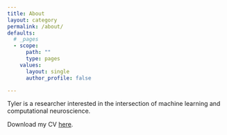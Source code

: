 ```yaml
---
title: About
layout: category
permalink: /about/
defaults:
  # _pages
  - scope:
      path: ""
      type: pages
    values:
      layout: single
      author_profile: false

---
```


Tyler is a researcher interested in the intersection of machine learning and computational neuroscience.

Download my CV [here](/assets/Tyler_Banks_CV_Latest.pdf).

